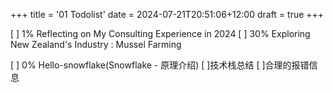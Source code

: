 +++
title = '01 Todolist'
date = 2024-07-21T20:51:06+12:00
draft = true
+++


[ ] 1% Reflecting on My Consulting Experience in 2024
[ ] 30% Exploring New Zealand's Industry : Mussel Farming


[ ] 0% Hello-snowflake(Snowflake - 原理介绍)
[ ]技术栈总结
[ ]合理的报错信息